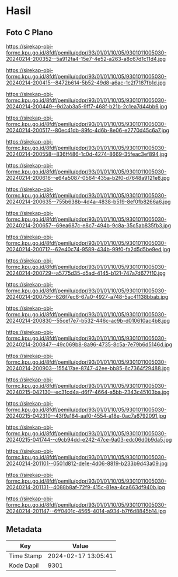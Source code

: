 # Hasil

## Foto C Plano

https://sirekap-obj-formc.kpu.go.id/8fdf/pemilu/pdpr/93/01/01/10/05/9301011005030-20240214-200352--5a912fa4-15e7-4e52-a263-a8c67d1c11d4.jpg

https://sirekap-obj-formc.kpu.go.id/8fdf/pemilu/pdpr/93/01/01/10/05/9301011005030-20240214-200415--8472b614-5b52-49d8-a6ac-1c2f7187fb1d.jpg

https://sirekap-obj-formc.kpu.go.id/8fdf/pemilu/pdpr/93/01/01/10/05/9301011005030-20240214-200449--9d2ab3a5-9ff7-468f-b21b-2c1ea7d44bb6.jpg

https://sirekap-obj-formc.kpu.go.id/8fdf/pemilu/pdpr/93/01/01/10/05/9301011005030-20240214-200517--80ec41db-89fc-4d6b-8e06-e2770d45c6a7.jpg

https://sirekap-obj-formc.kpu.go.id/8fdf/pemilu/pdpr/93/01/01/10/05/9301011005030-20240214-200558--836ff486-1c0d-4274-8669-35feac3ef894.jpg

https://sirekap-obj-formc.kpu.go.id/8fdf/pemilu/pdpr/93/01/01/10/05/9301011005030-20240214-200616--e64a5087-0564-435a-b2f0-d7648a9121e8.jpg

https://sirekap-obj-formc.kpu.go.id/8fdf/pemilu/pdpr/93/01/01/10/05/9301011005030-20240214-200635--755b638b-4d4a-4838-b519-8ef0fb8266a6.jpg

https://sirekap-obj-formc.kpu.go.id/8fdf/pemilu/pdpr/93/01/01/10/05/9301011005030-20240214-200657--69ea687c-e8c7-494b-9c8a-35c5ab835fb3.jpg

https://sirekap-obj-formc.kpu.go.id/8fdf/pemilu/pdpr/93/01/01/10/05/9301011005030-20240214-200712--62e40c74-9589-434b-99f0-fa2d5d5be9ed.jpg

https://sirekap-obj-formc.kpu.go.id/8fdf/pemilu/pdpr/93/01/01/10/05/9301011005030-20240214-200729--a5775d35-d5ad-4145-b121-747a7d677f10.jpg

https://sirekap-obj-formc.kpu.go.id/8fdf/pemilu/pdpr/93/01/01/10/05/9301011005030-20240214-200755--826f7ec6-67a0-4927-a748-5ac41138bbab.jpg

https://sirekap-obj-formc.kpu.go.id/8fdf/pemilu/pdpr/93/01/01/10/05/9301011005030-20240214-200830--55cef7e7-b532-446c-ac9b-d010610ac4b8.jpg

https://sirekap-obj-formc.kpu.go.id/8fdf/pemilu/pdpr/93/01/01/10/05/9301011005030-20240214-200847--49c069b8-8a96-4735-8c5a-7e79b6d5146d.jpg

https://sirekap-obj-formc.kpu.go.id/8fdf/pemilu/pdpr/93/01/01/10/05/9301011005030-20240214-200903--155417ae-8747-42ee-bb85-6c7364f29488.jpg

https://sirekap-obj-formc.kpu.go.id/8fdf/pemilu/pdpr/93/01/01/10/05/9301011005030-20240215-042130--ec31cd4a-d6f7-4664-a5bb-2343c45103ba.jpg

https://sirekap-obj-formc.kpu.go.id/8fdf/pemilu/pdpr/93/01/01/10/05/9301011005030-20240215-042310--43f9a184-aaf0-4554-a18e-0ac7a6792091.jpg

https://sirekap-obj-formc.kpu.go.id/8fdf/pemilu/pdpr/93/01/01/10/05/9301011005030-20240215-041744--c9cb94dd-e242-47ce-9a03-edc06d0b9da5.jpg

https://sirekap-obj-formc.kpu.go.id/8fdf/pemilu/pdpr/93/01/01/10/05/9301011005030-20240214-201101--0501d812-de1e-4d06-8819-b233b9d43a09.jpg

https://sirekap-obj-formc.kpu.go.id/8fdf/pemilu/pdpr/93/01/01/10/05/9301011005030-20240214-201131--4088b8af-72f9-415c-81ea-4ca663df940b.jpg

https://sirekap-obj-formc.kpu.go.id/8fdf/pemilu/pdpr/93/01/01/10/05/9301011005030-20240214-201147--6ff0401c-4565-4014-a934-b7f6d8845b14.jpg


## Metadata

| Key        | Value               |
| ---------- | ------------------- |
| Time Stamp | 2024-02-17 13:05:41 |
| Kode Dapil | 9301                |



